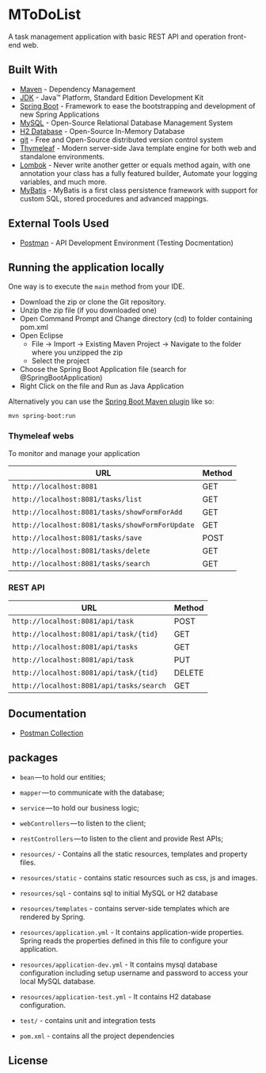 # MToDoList

A task management application with basic REST API and operation front-end web.

## Built With

* 	[Maven](https://maven.apache.org/) - Dependency Management
* 	[JDK](http://www.oracle.com/technetwork/java/javase/downloads/jdk8-downloads-2133151.html) - Java™ Platform, Standard Edition Development Kit 
* 	[Spring Boot](https://spring.io/projects/spring-boot) - Framework to ease the bootstrapping and development of new Spring Applications
* 	[MySQL](https://www.mysql.com/) - Open-Source Relational Database Management System
* 	[H2 Database](https://www.h2database.com/html/main.html) - Open-Source In-Memory Database
* 	[git](https://git-scm.com/) - Free and Open-Source distributed version control system 
* 	[Thymeleaf](https://www.thymeleaf.org/) - Modern server-side Java template engine for both web and standalone environments.
* 	[Lombok](https://projectlombok.org/) - Never write another getter or equals method again, with one annotation your class has a fully featured builder, Automate your logging variables, and much more.
* 	[MyBatis](https://mybatis.org/mybatis-3/) - MyBatis is a first class persistence framework with support for custom SQL, stored procedures and advanced mappings.


## External Tools Used

* [Postman](https://www.getpostman.com/) - API Development Environment (Testing Docmentation)

## Running the application locally

One way is to execute the `main` method from your IDE.

- Download the zip or clone the Git repository.
- Unzip the zip file (if you downloaded one)
- Open Command Prompt and Change directory (cd) to folder containing pom.xml
- Open Eclipse 
   - File -> Import -> Existing Maven Project -> Navigate to the folder where you unzipped the zip
   - Select the project
- Choose the Spring Boot Application file (search for @SpringBootApplication)
- Right Click on the file and Run as Java Application

Alternatively you can use the [Spring Boot Maven plugin](https://docs.spring.io/spring-boot/docs/current/reference/html/build-tool-plugins-maven-plugin.html) like so:

```shell
mvn spring-boot:run
```

### Thymeleaf webs

To monitor and manage your application

|  URL |  Method |
|----------|--------------|
|`http://localhost:8081`  						         | GET |
|`http://localhost:8081/tasks/list`  		         | GET |
|`http://localhost:8081/tasks/showFormForAdd`  		| GET |
|`http://localhost:8081/tasks/showFormForUpdate`  	| GET |
|`http://localhost:8081/tasks/save`  		         | POST |
|`http://localhost:8081/tasks/delete`  		      | GET |
|`http://localhost:8081/tasks/search`  		      | GET |

### REST API

|  URL |  Method |
|----------|--------------|
|`http://localhost:8081/api/task`  						| POST |
|`http://localhost:8081/api/task/{tid}`  				| GET |
|`http://localhost:8081/api/tasks`  					| GET |
|`http://localhost:8081/api/task`  						| PUT |
|`http://localhost:8081/api/task/{tid}`  				| DELETE |
|`http://localhost:8081/api/tasks/search`  			| GET |

## Documentation

* [Postman Collection](https://www.getpostman.com/collections/5ce3eedc5306221d843e)

## packages

- `bean` — to hold our entities;
- `mapper` — to communicate with the database;
- `service` — to hold our business logic;
- `webControllers` — to listen to the client;
- `restControllers` — to listen to the client and provide Rest APIs;

- `resources/` - Contains all the static resources, templates and property files.
- `resources/static` - contains static resources such as css, js and images.
- `resources/sql` - contains sql to initial MySQL or H2 database
- `resources/templates` - contains server-side templates which are rendered by Spring.
- `resources/application.yml` - It contains application-wide properties. Spring reads the properties defined in this file to configure your application.
- `resources/application-dev.yml` - It contains mysql database configuration including setup username and password to access your local MySQL database.
- `resources/application-test.yml` - It contains H2 database configuration.
- `test/` - contains unit and integration tests

- `pom.xml` - contains all the project dependencies

## License
